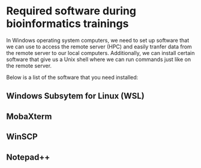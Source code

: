 # Required software during bioinformatics trainings
In Windows operating system computers, we need to set up software that we can use to access
the remote server (HPC) and easily tranfer data from the remote server to our local computers. Additionally, we can 
install certain software that give us a Unix shell where we can run commands just like on the remote server.

Below is a list of the software that you need installed:

## Windows Subsytem for Linux (WSL)

## MobaXterm

## WinSCP

## Notepad++


